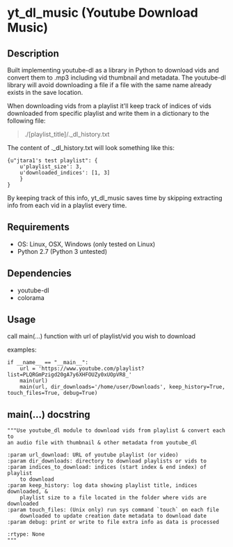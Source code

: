 # yt\_dl\_music (Youtube Download Music)

## Description
Built implementing youtube-dl as a library in Python to download vids and convert them to .mp3 including vid thumbnail and metadata.
The youtube-dl library will avoid downloading a file if a file with the same name already exists in the save location.

When downloading vids from a playlist it'll keep track of indices of vids downloaded from specific playlist and write them in a dictionary to the
following file:
>./[playlist\_title]/.\_dl\_history.txt

The content of .\_dl\_history.txt will look something like this:

    {u"jtara1's test playlist": {
        u'playlist_size': 3,
        u'downloaded_indices': [1, 3]
        }
    }

By keeping track of this info, yt\_dl\_music saves time by skipping extracting info from each vid in a playlist every time.

## Requirements
- OS: Linux, OSX, Windows (only tested on Linux)
- Python 2.7 (Python 3 untested)

## Dependencies
- youtube-dl
- colorama

## Usage
call main(...) function with url of playlist/vid you wish to download

examples:

    if __name__ == "__main__":
        url = 'https://www.youtube.com/playlist?list=PLQRGmPzigd20gA7y6XHFOUZy0xUOpVR8_'
        main(url)
        main(url, dir_downloads='/home/user/Downloads', keep_history=True, touch_files=True, debug=True)

## main(...) docstring
    """Use youtube_dl module to download vids from playlist & convert each to
    an audio file with thumbnail & other metadata from youtube_dl

    :param url_download: URL of youtube playlist (or video)
    :param dir_downloads: directory to download playlists or vids to
    :param indices_to_download: indices (start index & end index) of playlist
        to download
    :param keep_history: log data showing playlist title, indices downloaded, &
        playlist size to a file located in the folder where vids are downloaded
    :param touch_files: (Unix only) run sys command `touch` on each file
        downloaded to update creation date metadata to download date
    :param debug: print or write to file extra info as data is processed

    :rtype: None
    """
